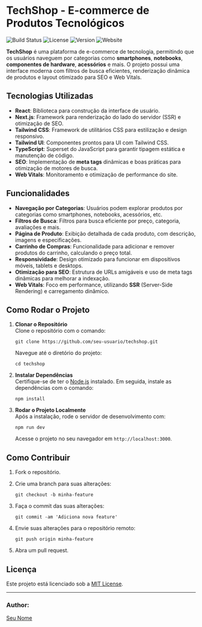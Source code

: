 # TechShop - E-commerce de Produtos Tecnológicos

![Build Status](https://img.shields.io/badge/build-passing-brightgreen) ![License](https://img.shields.io/badge/license-MIT-blue) ![Version](https://img.shields.io/badge/version-1.0.0-blue) ![Website](https://img.shields.io/badge/website-live-green)

**TechShop** é uma plataforma de e-commerce de tecnologia, permitindo que os usuários naveguem por categorias como **smartphones**, **notebooks**, **componentes de hardware**, **acessórios** e mais. O projeto possui uma interface moderna com filtros de busca eficientes, renderização dinâmica de produtos e layout otimizado para SEO e Web Vitals.

## Tecnologias Utilizadas

- **React**: Biblioteca para construção da interface de usuário.
- **Next.js**: Framework para renderização do lado do servidor (SSR) e otimização de SEO.
- **Tailwind CSS**: Framework de utilitários CSS para estilização e design responsivo.
- **Tailwind UI**: Componentes prontos para UI com Tailwind CSS.
- **TypeScript**: Superset do JavaScript para garantir tipagem estática e manutenção de código.
- **SEO**: Implementação de **meta tags** dinâmicas e boas práticas para otimização de motores de busca.
- **Web Vitals**: Monitoramento e otimização de performance do site.

## Funcionalidades

- **Navegação por Categorias**: Usuários podem explorar produtos por categorias como smartphones, notebooks, acessórios, etc.
- **Filtros de Busca**: Filtros para busca eficiente por preço, categoria, avaliações e mais.
- **Página de Produto**: Exibição detalhada de cada produto, com descrição, imagens e especificações.
- **Carrinho de Compras**: Funcionalidade para adicionar e remover produtos do carrinho, calculando o preço total.
- **Responsividade**: Design otimizado para funcionar em dispositivos móveis, tablets e desktops.
- **Otimização para SEO**: Estrutura de URLs amigáveis e uso de meta tags dinâmicas para melhorar a indexação.
- **Web Vitals**: Foco em performance, utilizando **SSR** (Server-Side Rendering) e carregamento dinâmico.

## Como Rodar o Projeto

1. **Clonar o Repositório**  
   Clone o repositório com o comando:

   `git clone https://github.com/seu-usuario/techshop.git`

   Navegue até o diretório do projeto:

   `cd techshop`

2. **Instalar Dependências**  
   Certifique-se de ter o [Node.js](https://nodejs.org/) instalado. Em seguida, instale as dependências com o comando:

   `npm install`

3. **Rodar o Projeto Localmente**  
   Após a instalação, rode o servidor de desenvolvimento com:

   `npm run dev`

   Acesse o projeto no seu navegador em `http://localhost:3000`.

## Como Contribuir

1. Fork o repositório.
2. Crie uma branch para suas alterações:
   
   `git checkout -b minha-feature`
   
3. Faça o commit das suas alterações:
   
   `git commit -am 'Adiciona nova feature'`
   
4. Envie suas alterações para o repositório remoto:
   
   `git push origin minha-feature`
   
5. Abra um pull request.

## Licença

Este projeto está licenciado sob a [MIT License](LICENSE).

---

### **Author**:  
[Seu Nome](https://github.com/williamhnyohei)
